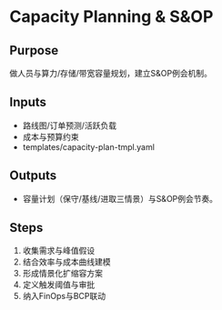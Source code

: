 # Capacity Planning & S&OP

## Purpose

做人员与算力/存储/带宽容量规划，建立S&OP例会机制。

## Inputs

- 路线图/订单预测/活跃负载
- 成本与预算约束
- templates/capacity-plan-tmpl.yaml

## Outputs

- 容量计划（保守/基线/进取三情景）与S&OP例会节奏。

## Steps

1. 收集需求与峰值假设
2. 结合效率与成本曲线建模
3. 形成情景化扩缩容方案
4. 定义触发阈值与审批
5. 纳入FinOps与BCP联动
